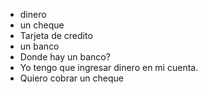 * dinero 
* un cheque
* Tarjeta de credito 
* un banco 
* Donde hay un banco?
* Yo tengo que ingresar dinero en mi cuenta.
* Quiero cobrar un cheque
